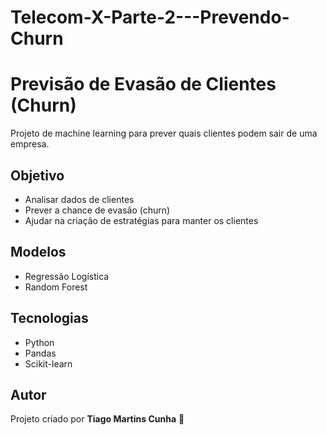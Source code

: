 # Telecom-X-Parte-2---Prevendo-Churn

# Previsão de Evasão de Clientes (Churn)

Projeto de machine learning para prever quais clientes podem sair de uma empresa.

## Objetivo

- Analisar dados de clientes
- Prever a chance de evasão (churn)
- Ajudar na criação de estratégias para manter os clientes

## Modelos

- Regressão Logística
- Random Forest

## Tecnologias

- Python
- Pandas
- Scikit-learn

## Autor

Projeto criado por **Tiago Martins Cunha** 🧠

